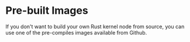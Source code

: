 # Pre-built Images

If you don't want to build your own Rust kernel node from source, you can use one of the pre-compiles images available from Github.